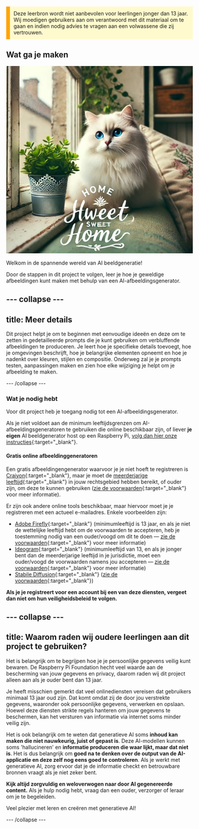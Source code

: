 <p style='border-left: solid; border-width:10px; border-color: #FFA500; background-color: #FFFACD; padding: 10px;'>
Deze leerbron wordt niet aanbevolen voor leerlingen jonger dan 13 jaar. Wij moedigen gebruikers aan om verantwoord met dit materiaal om te gaan en indien nodig advies te vragen aan een volwassene die zij vertrouwen.
</p>

## Wat ga je maken

![Een pluizige witte kat met opvallende blauwe ogen en een roze neus zit op een vensterbank en op de rugleuning van een bank, naast een plantje in een decoratieve metalen pot. De vensterbank maakt deel uit van een gezellig interieur, met een bloemenkussen, een groene hangplant en legplanken. Door het raam is een gebouw te zien. Op de voorgrond van de afbeelding staat de tekst "HOME Hweet SWEET Home" in een elegante stijl, met wat versieringen.](images/prompt8.jpg)

Welkom in de spannende wereld van AI beeldgeneratie!

Door de stappen in dit project te volgen, leer je hoe je geweldige afbeeldingen kunt maken met behulp van een AI-afbeeldingsgenerator.

--- collapse ---
---
title: Meer details
---

Dit project helpt je om te beginnen met eenvoudige ideeën en deze om te zetten in gedetailleerde prompts die je kunt gebruiken om verbluffende afbeeldingen te produceren. Je leert hoe je specifieke details toevoegt, hoe je omgevingen beschrijft, hoe je belangrijke elementen opneemt en hoe je nadenkt over kleuren, stijlen en compositie. Onderweg zal je je prompts testen, aanpassingen maken en zien hoe elke wijziging je helpt om je afbeelding te maken.

--- /collapse ---

### Wat je nodig hebt

Voor dit project heb je toegang nodig tot een AI-afbeeldingsgenerator.

Als je niet voldoet aan de minimum leeftijdsgrenzen om AI-afbeeldingsgeneratoren te gebruiken die online beschikbaar zijn, of liever **je eigen** AI beeldgenerator host op een Raspberry Pi, [volg dan hier onze instructies](https://projects.raspberrypi.org/nl-NL/projects/ai-images-on-pi){:target="_blank"}.

#### Gratis online afbeeldinggeneratoren

Een gratis afbeeldingengenerator waarvoor je je niet hoeft te registreren is [Craiyon](https://www.craiyon.com){:target="_blank"}, maar je moet de [meerderjarige leeftijd](https://en.wikipedia.org/wiki/Age_of_majority){:target="_blank"} in jouw rechtsgebied hebben bereikt, of ouder zijn, om deze te kunnen gebruiken ([zie de voorwaarden](https://www.craiyon.com/terms){:target="_blank"} voor meer informatie).

Er zijn ook andere online tools beschikbaar, maar hiervoor moet je je registreren met een actueel e-mailadres. Enkele voorbeelden zijn:

- [Adobe Firefly](https://firefly.adobe.com/){:target="_blank"} (minimumleeftijd is 13 jaar, en als je niet de wettelijke leeftijd hebt om de voorwaarden te accepteren, heb je toestemming nodig van een ouder/voogd om dit te doen — [zie de voorwaarden](https://www.adobe.com/uk/legal/terms.html){:target="_blank"} voor meer informatie)
- [Ideogram](https://www.ideogram.ai){:target="_blank"} (minimumleeftijd van 13, en als je jonger bent dan de meerderjarige leeftijd in je jurisdictie, moet een ouder/voogd de voorwaarden namens jou accepteren — [zie de voorwaarden](https://ideogram.ai/legal/tos){:target="_blank"} voor meer informatie)
- [Stabile Diffusion](https://stablediffusionweb.com/){:target="_blank"} ([zie de voorwaarden](https://stablediffusionweb.com/terms-and-conditions){:target="_blank"})

**Als je je registreert voor een account bij een van deze diensten, vergeet dan niet om hun veiligheidsbeleid te volgen.**

--- collapse ---
---
title: Waarom raden wij oudere leerlingen aan dit project te gebruiken?
---

Het is belangrijk om te begrijpen hoe je je persoonlijke gegevens veilig kunt bewaren. De Raspberry Pi Foundation hecht veel waarde aan de bescherming van jouw gegevens en privacy, daarom raden wij dit project alleen aan als je ouder bent dan 13 jaar.

Je heeft misschien gemerkt dat veel onlinediensten vereisen dat gebruikers minimaal 13 jaar oud zijn. Dat komt omdat zij de door jou verstrekte gegevens, waaronder ook persoonlijke gegevens, verwerken en opslaan. Hoewel deze diensten strikte regels hanteren om jouw gegevens te beschermen, kan het versturen van informatie via internet soms minder veilig zijn.

Het is ook belangrijk om te weten dat generatieve AI soms **inhoud kan maken die niet nauwkeurig, juist of gepast is**. Deze AI-modellen kunnen soms 'hallucineren' en **informatie produceren die waar lijkt, maar dat niet is**. Het is dus belangrijk om **goed na te denken over de output van de AI-applicatie en deze zelf nog eens goed te controleren**. Als je werkt met generatieve AI, zorg ervoor dat je de informatie checkt en betrouwbare bronnen vraagt als je niet zeker bent.

**Kijk altijd zorgvuldig en weloverwogen naar door AI gegenereerde content.** Als je hulp nodig hebt, vraag dan een ouder, verzorger of leraar om je te begeleiden.

Veel plezier met leren en creëren met generatieve AI!

--- /collapse ---
